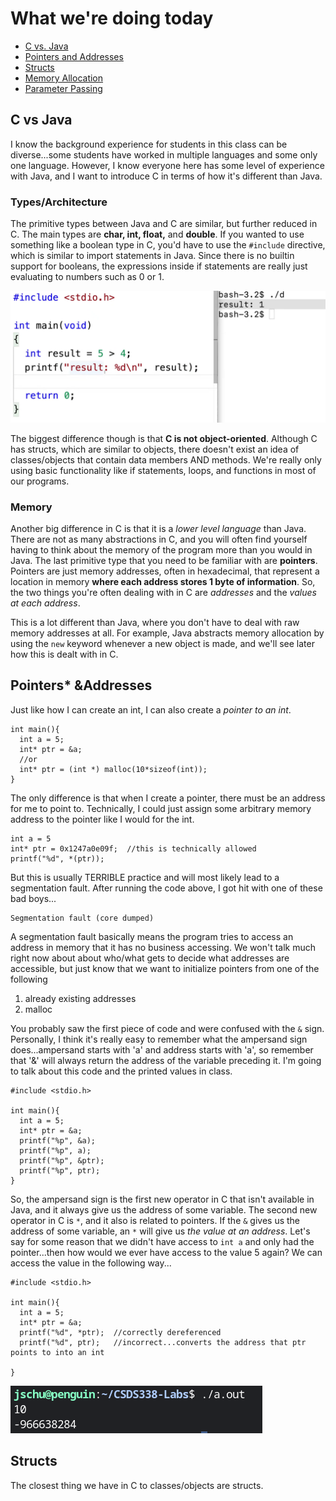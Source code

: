 # What we're doing today
+ [C vs. Java](#c)
+ [Pointers and Addresses](#ptr)
+ [Structs](#struct)
+ [Memory Allocation](#malloc)
+ [Parameter Passing](#parameter)

## C vs Java <a name = "c"></a>
I know the background experience for students in this class can be diverse...some students have worked in multiple languages and some only one language. However, I know everyone here has some level of experience with
Java, and I want to introduce C in terms of how it's different than Java. 

### Types/Architecture
The primitive types between Java and C are similar, but further reduced in C. The main types are **char, int, float,** and **double**. If you wanted to use something like a boolean type in C, you'd have to use the
`#include` directive, which is similar to import statements in Java. Since there is no builtin support for booleans, the expressions inside if statements are really just evaluating to numbers such as 0 or 1.

!['true' statement in C evaluating to 1](/images/c-statements.png)

The biggest difference though is that **C is not object-oriented**. Although C has structs, which are similar to objects, there doesn't exist an idea of classes/objects that contain data members AND methods. 
We're really only using basic functionality like if statements, loops, and functions in most of our programs. 

### Memory
Another big difference in C is that it is a _lower level language_ than Java. There are not as many abstractions in C, and you will often find yourself having to think about the memory of the program more than you
would in Java. The last primitive type that you need to be familiar with are **pointers**. Pointers are just memory addresses, often in hexadecimal, that represent a location in memory **where each address 
stores 1 byte of information**. So, the two things you're often dealing with in C are _addresses_ and the _values at each address_. 

This is a lot different than Java, where you don't have to deal with raw memory addresses at all. For example, Java abstracts memory allocation by using the `new` keyword whenever a new object is made, and we'll see later how this is dealt with in C.


## Pointers* &Addresses <a name = "ptr"></a>
Just like how I can create an int, I can also create a _pointer to an int_.

```
int main(){
  int a = 5;
  int* ptr = &a;
  //or
  int* ptr = (int *) malloc(10*sizeof(int));
}
```

The only difference is that when I create a pointer, there must be an address for me to point to. Technically, I could just assign some arbitrary memory address to the pointer like I would for the int.
```
int a = 5
int* ptr = 0x1247a0e09f;  //this is technically allowed
printf("%d", *(ptr));
```
But this is usually TERRIBLE practice and will most likely lead to a segmentation fault. After running the code above, I got hit with one of these bad boys...

```
Segmentation fault (core dumped)
```

A segmentation fault basically means the program tries to access an address in memory that it has no business accessing. We won't talk much right now about about who/what gets to decide what addresses are accessible, but just know that we want to initialize pointers from one of the following

1. already existing addresses
2. malloc

You probably saw the first piece of code and were confused with the `&` sign. Personally, I think it's really easy to remember what the ampersand sign does...ampersand starts with 'a' and address starts with 'a', so remember that '&' will always return the address of the variable preceding it. I'm going to talk about this code and the printed values in class.

```
#include <stdio.h>

int main(){
  int a = 5;
  int* ptr = &a;
  printf("%p", &a);
  printf("%p", a);
  printf("%p", &ptr);
  printf("%p", ptr);
}
```
So, the ampersand sign is the first new operator in C that isn't available in Java, and it always give us the address of some variable. The second new operator in C is `*`, and it also is related to pointers. If the `&` gives us the address of some variable, an `*` will give us _the value at an address_.  Let's say for some reason that we didn't have access to `int a` and only had the pointer...then how would we ever have access to the value 5 again? We can access the value in the following way...
```
#include <stdio.h>

int main(){
  int a = 5;
  int* ptr = &a;
  printf("%d", *ptr);  //correctly dereferenced
  printf("%d", ptr);   //incorrect...converts the address that ptr points to into an int 
  
}
```
![output of following program](/images/dereference.png)

## Structs <a name = "struct"></a>
The closest thing we have in C to classes/objects are structs.









